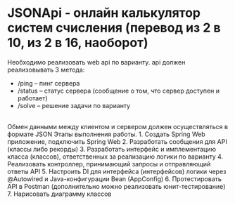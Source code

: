 # JSONApi - онлайн калькулятор систем счисления (перевод из 2 в 10, из 2 в 16, наоборот)
Необходимо реализовать web api по варианту. api должен реализовывать 3 метода:
- /ping – пинг сервера
- /status – статус сервера (сообщение о том, что сервер доступен и работает)
- /solve – решение задачи по варианту
</br>
Обмен данными между клиентом и сервером должен осуществляться в формате JSON
Этапы выполнения работы.
1.	Создать Spring Web приложение, подключить Spring Web
2.	Разработать сообщения для API (классы либо рекорды)
3.	Разработать интерфейс и имплементацию класса (классов), ответственных за реализацию логики по варианту
4.	Реализовать контроллер, принимающий запросы и отправляющий ответы API
5.	Настроить DI для интерфейса (интерфейсов) логики через @Autowired и Java-конфигурации Bean (AppConfig)
6.	Протестировать API в Postman (дополнительно можно реализовать юнит-тестирование)
7.	Нарисовать диаграмму классов
